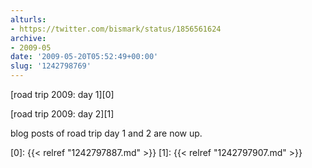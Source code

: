```yaml
---
alturls:
- https://twitter.com/bismark/status/1856561624
archive:
- 2009-05
date: '2009-05-20T05:52:49+00:00'
slug: '1242798769'
---
```


[road trip 2009: day 1][0]

[road trip 2009: day 2][1]

blog posts of road trip day 1 and 2 are now up.

[0]: {{< relref "1242797887.md" >}}
[1]: {{< relref "1242797907.md" >}}


